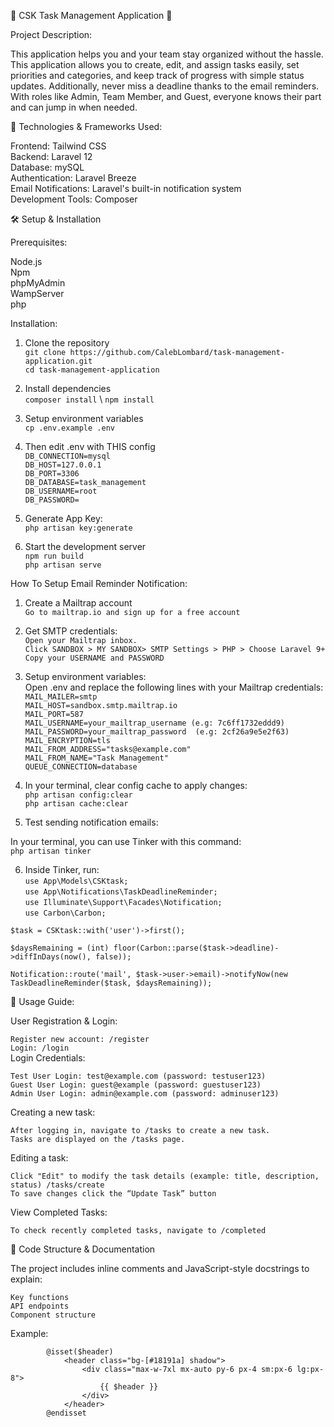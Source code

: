 📅 CSK Task Management Application 📅

Project Description:

This application helps you and your team stay organized without the hassle. This application allows you to create, edit, and assign tasks easily, set priorities and categories, and keep track of progress with simple status updates. Additionally, never miss a deadline thanks to the email reminders. With roles like Admin, Team Member, and Guest, everyone knows their part and can jump in when needed.


🚀 Technologies & Frameworks Used:

Frontend: Tailwind CSS\
Backend: Laravel 12\
Database: mySQL\
Authentication: Laravel Breeze\
Email Notifications: Laravel's built-in notification system\
Development Tools: Composer


🛠️ Setup & Installation

Prerequisites:

Node.js\
Npm\
phpMyAdmin\
WampServer\
php


Installation:

1) Clone the repository\
`git clone https://github.com/CalebLombard/task-management-application.git` \
`cd task-management-application`

2) Install dependencies\
`composer install` \ 
`npm install`


3) Setup environment variables\
`cp .env.example .env`

4) Then edit .env with THIS config\
`DB_CONNECTION=mysql` \
`DB_HOST=127.0.0.1` \
`DB_PORT=3306` \
`DB_DATABASE=task_management` \
`DB_USERNAME=root` \
`DB_PASSWORD= `

5) Generate App Key: \
`php artisan key:generate`

6) Start the development server\
`npm run build` \
`php artisan serve` 


How To Setup Email Reminder Notification:

1) Create a Mailtrap account \
`Go to mailtrap.io and sign up for a free account` 

2) Get SMTP credentials: \
`Open your Mailtrap inbox.` \
`Click SANDBOX > MY SANDBOX> SMTP Settings > PHP > Choose Laravel 9+` \
`Copy your USERNAME and PASSWORD `

3) Setup environment variables: \
Open .env and replace the following lines with your Mailtrap credentials: \
`MAIL_MAILER=smtp` \
`MAIL_HOST=sandbox.smtp.mailtrap.io` \
`MAIL_PORT=587` \
`MAIL_USERNAME=your_mailtrap_username (e.g: 7c6ff1732eddd9)` \
`MAIL_PASSWORD=your_mailtrap_password  (e.g: 2cf26a9e5e2f63)` \
`MAIL_ENCRYPTION=tls` \
`MAIL_FROM_ADDRESS="tasks@example.com"` \
`MAIL_FROM_NAME="Task Management"` \
`QUEUE_CONNECTION=database` 

4) In your terminal, clear config cache to apply changes: \
`php artisan config:clear` \
`php artisan cache:clear` 

5) Test sending notification emails: 

In your terminal, you can use Tinker with this command: \
`php artisan tinker `

6) Inside Tinker, run: \
`use App\Models\CSKtask;` \
`use App\Notifications\TaskDeadlineReminder;` \
`use Illuminate\Support\Facades\Notification;` \
`use Carbon\Carbon; `

`$task = CSKtask::with('user')->first(); `

`$daysRemaining = (int) floor(Carbon::parse($task->deadline)->diffInDays(now(), false));` 

`Notification::route('mail', $task->user->email)->notifyNow(new TaskDeadlineReminder($task, $daysRemaining)); `

📘 Usage Guide: 

User Registration & Login: 

`Register new account: /register` \
`Login: /login` \
Login Credentials:  

`Test User Login: test@example.com (password: testuser123)` \
`Guest User Login: guest@example (password: guestuser123)` \
`Admin User Login: admin@example.com (password: adminuser123)` 
 
Creating a new task: 

`After logging in, navigate to /tasks to create a new task.` \
`Tasks are displayed on the /tasks page.` 

Editing a task: 
 
`Click "Edit" to modify the task details (example: title, description, status) /tasks/create` \
`To save changes click the “Update Task” button` 

View Completed Tasks: 

`To check recently completed tasks, navigate to /completed` 

🧠 Code Structure & Documentation 

The project includes inline comments and JavaScript-style docstrings to explain: 

`Key functions` \
`API endpoints` \
`Component structure `

Example: 

<!-- Page Heading -->  

            @isset($header) 
                <header class="bg-[#18191a] shadow"> 
                    <div class="max-w-7xl mx-auto py-6 px-4 sm:px-6 lg:px-8"> 
                        {{ $header }} 
                    </div> 
                </header> 
            @endisset 
